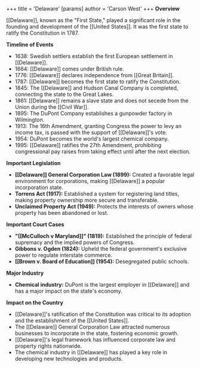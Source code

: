 +++
 title = 'Delaware'
[params]
	author = 'Carson West'
+++
**Overview**

[[Delaware]], known as the "First State," played a significant role in the founding and development of the [[United States]]. It was the first state to ratify the Constitution in 1787.

**Timeline of Events**

* 1638: Swedish settlers establish the first European settlement in [[Delaware]].
* 1664: [[Delaware]] comes under British rule.
* 1776: [[Delaware]] declares independence from [[Great Britain]].
* 1787: [[Delaware]] becomes the first state to ratify the Constitution.
* 1845: The [[Delaware]] and Hudson Canal Company is completed, connecting the state to the Great Lakes.
* 1861: [[Delaware]] remains a slave state and does not secede from the Union during the [[Civil War]].
* 1895: The DuPont Company establishes a gunpowder factory in Wilmington.
* 1913: The 16th Amendment, granting Congress the power to levy an income tax, is passed with the support of [[Delaware]]'s vote.
* 1954: DuPont becomes the world's largest chemical company.
* 1995: [[Delaware]] ratifies the 27th Amendment, prohibiting congressional pay raises from taking effect until after the next election.

**Important Legislation**

* **[[Delaware]] General Corporation Law (1899):** Created a favorable legal environment for corporations, making [[Delaware]] a popular incorporation state.
* **Torrens Act (1917):** Established a system for registering land titles, making property ownership more secure and transferable.
* **Unclaimed Property Act (1949):** Protects the interests of owners whose property has been abandoned or lost.

**Important Court Cases**

* **"[[McCulloch v Maryland]]" (1819):** Established the principle of federal supremacy and the implied powers of Congress.
* **Gibbons v. Ogden (1824):** Upheld the federal government's exclusive power to regulate interstate commerce.
* **[[Brown v. Board of Education]] (1954):** Desegregated public schools.

**Major Industry**

* **Chemical industry:** DuPont is the largest employer in [[Delaware]] and has a major impact on the state's economy.

**Impact on the Country**

* [[Delaware]]'s ratification of the Constitution was critical to its adoption and the establishment of the [[United States]].
* The [[Delaware]] General Corporation Law attracted numerous businesses to incorporate in the state, fostering economic growth.
* [[Delaware]]'s legal framework has influenced corporate law and property rights nationwide.
* The chemical industry in [[Delaware]] has played a key role in developing new technologies and products.